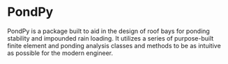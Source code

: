# PondPy
PondPy is a package built to aid in the design of roof bays for ponding 
stability and impounded rain loading. It utilizes a series of purpose-built
finite element and ponding analysis classes and methods to be as intuitive
as possible for the modern engineer.
